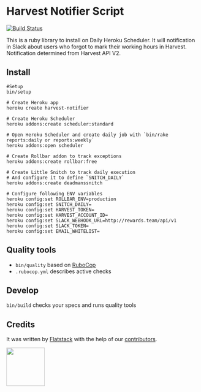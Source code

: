# Harvest Notifier Script

[![Build Status](https://flatstack.semaphoreci.com/badges/harvest-notifier.svg)](https://flatstack.semaphoreci.com/projects/harvest-notifier)

This is a ruby library to install on Daily Heroku Scheduler.
It will notification in Slack about users who forgot to mark their working hours in Harvest.
Notification determined from Harvest API V2.

## Install

```
#Setup
bin/setup

# Create Heroku app
heroku create harvest-notifier

# Create Heroku Scheduler
heroku addons:create scheduler:standard

# Open Heroku Scheduler and create daily job with `bin/rake reports:daily or reports:weekly`
heroku addons:open scheduler

# Create Rollbar addon to track exceptions
heroku addons:create rollbar:free

# Create Little Snitch to track daily execution
# And configure it to define `SNITCH_DAILY`
heroku addons:create deadmanssnitch

# Configure following ENV variables
heroku config:set ROLLBAR_ENV=production
heroku config:set SNITCH_DAILY=
heroku config:set HARVEST_TOKEN=
heroku config:set HARVEST_ACCOUNT_ID=
heroku config:set SLACK_WEBHOOK_URL=http://rewards.team/api/v1
heroku config:set SLACK_TOKEN=
heroku config:set EMAIL_WHITELIST=
```

## Quality tools

* `bin/quality` based on [RuboCop](https://github.com/bbatsov/rubocop)
* `.rubocop.yml` describes active checks

## Develop

`bin/build` checks your specs and runs quality tools

## Credits

It was written by [Flatstack](http://www.flatstack.com) with the help of our
[contributors](http://github.com/fs/ruby-base/contributors).

[<img src="http://www.flatstack.com/logo.svg" width="100"/>](http://www.flatstack.com)
